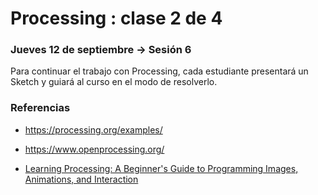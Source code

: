 # Processing : clase 2 de 4

### Jueves 12 de septiembre → Sesión 6

Para continuar el trabajo con Processing, cada estudiante presentará un Sketch y guiará al curso en el modo de resolverlo. 

### Referencias

- https://processing.org/examples/

- https://www.openprocessing.org/

- [Learning Processing: A Beginner's Guide to Programming Images, Animations, and Interaction](https://www.youtube.com/user/shiffman/playlists?view=50&sort=dd&shelf_id=2)
